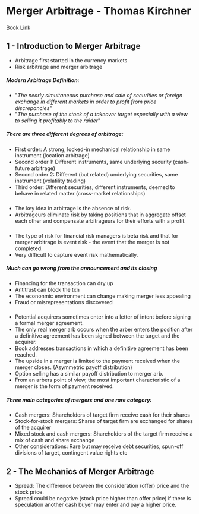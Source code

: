# Merger Arbitrage - Thomas Kirchner
[Book Link](https://www.amazon.ca/Merger-Arbitrage-Profit-Global-Event-Driven/dp/1118736354/ref=sr_1_3?keywords=merger+arbitrage&qid=1665523295&qu=eyJxc2MiOiIyLjQwIiwicXNhIjoiMi41MCIsInFzcCI6IjIuMDAifQ%3D%3D&sprefix=merger+ar%2Caps%2C145&sr=8-3)

## 1 - Introduction to Merger Arbitrage
- Arbitrage first started in the currency markets
- Risk arbitrage and merger arbitrage
##### Modern Arbitrage Definition:
- "_The nearly simultaneous purchase and sale of securities or foreign exchange in different markets in order to profit from price discrepancies_"
- "_The purchase of the stock of a takeover target especially with a view to selling it profitably to the raider_"
##### There are three different degrees of arbitrage:
- First order: A strong, locked-in mechanical relationship in same instrument (location arbitrage)
- Second order 1: Different instruments, same underlying security (cash-future arbitrage)
- Second order 2: Different (but related) underlying securities, same instrument (volatility trading)
- Third order: Different securities, different instruments, deemed to behave in related matter (cross-market relationships)
###
- The key idea in arbitrage is the absence of risk.
- Arbitrageurs eliminate risk by taking positions that in aggregate offset each other and compensate arbitrageurs for their efforts with a profit.
###
- The type of risk for financial risk managers is beta risk and that for merger arbitrage is event risk - the event that the merger is not completed.
- Very difficult to capture event risk mathematically.
##### Much can go wrong from the announcement and its closing
- Financing for the transaction can dry up
- Antitrust can block the txn
- The econonmic environment can change making merger less appealing
- Fraud or misrepresentations discovered
###
- Potential acquirers sometimes enter into a letter of intent before signing a formal merger agreement.
- The only real merger arb occurs when the arber enters the position after a definitive agreement has been signed between the target and the acquirer.
- Book addresses transactions in which a definitive agreement has been reached.
- The upside in a merger is limited to the payment received when the merger closes. (Asymmetric payoff distribution)
- Option selling has a similar payoff distribution to merger arb.
- From an arbers point of view, the most important characteristic of a merger is the form of payment received.
##### Three main categories of mergers and one rare category:
- Cash mergers: Shareholders of target firm receive cash for their shares
- Stock-for-stock mergers: Shares of target firm are exchanged for shares of the acquirer
- Mixed stock and cash mergers: Shareholders of the target firm receive a mix of cash and share exchange
- Other considerations: Rare but may receive debt securities, spun-off divisions of target, contingent value rights etc
## 2 - The Mechanics of Merger Arbitrage
- Spread: The difference between the consideration (offer) price and the stock price.
- Spread could be negative (stock price higher than offer price) if there is speculation another cash buyer may enter and pay a higher price.
